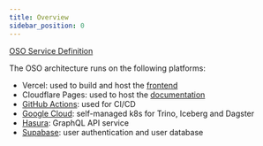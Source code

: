 ```yaml
---
title: Overview
sidebar_position: 0
---
```


[OSO Service Definition](./service)

The OSO architecture runs on the following platforms:

- Vercel: used to build and host the [frontend](https://www.opensource.observer)
- Cloudflare Pages: used to host the [documentation](https://docs.opensource.observer)
- [GitHub Actions](https://github.com/opensource-observer/oso/actions): used for CI/CD
- [Google Cloud](./gcloud): self-managed k8s for Trino, Iceberg and Dagster
- [Hasura](./hasura): GraphQL API service
- [Supabase](./supabase): user authentication and user database
